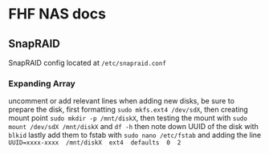 # FHF NAS docs

## SnapRAID
SnapRAID config located at `/etc/snapraid.conf`
### Expanding Array
uncomment or add relevant lines when adding new disks, be sure to prepare the disk,
first formatting `sudo mkfs.ext4 /dev/sdX`,
then creating mount point `sudo mkdir -p /mnt/diskX`,
then testing the mount with `sudo mount /dev/sdX /mnt/diskX` and `df -h`
then note down UUID of the disk with `blkid`
lastly add them to fstab with `sudo nano /etc/fstab` and adding the line `UUID=xxxx-xxxx  /mnt/diskX  ext4  defaults  0  2`